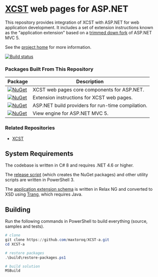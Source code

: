 [XCST] web pages for ASP.NET
============================
This repository provides integration of XCST with ASP.NET for web application development. It includes a set of extension instructions known as the "application extension" based on a [trimmed down fork](src/Xcst.AspNet/Framework) of ASP.NET MVC 5.

See the [project home][XCST] for more information.

[![Build status](https://ci.appveyor.com/api/projects/status/4chhbklsb4b6h09c?svg=true)](https://ci.appveyor.com/project/maxtoroq/xcst-a)

### Packages Built From This Repository

Package                                            | Description
-------------------------------------------------- | -----------
[![NuGet](https://img.shields.io/nuget/v/Xcst.AspNet.svg?label=Xcst.AspNet)][Xcst.AspNet] | XCST web pages core components for ASP.NET.
[![NuGet](https://img.shields.io/nuget/v/Xcst.AspNet.Extension.svg?label=Xcst.AspNet.Extension)][Xcst.AspNet.Extension] | Extension instructions for XCST web pages.
[![NuGet](https://img.shields.io/nuget/v/Xcst.AspNet.Compilation.svg?label=Xcst.AspNet.Compilation)][Xcst.AspNet.Compilation] | ASP.NET build providers for run-time compilation.
[![NuGet](https://img.shields.io/nuget/v/Xcst.Web.Mvc.svg?label=Xcst.Web.Mvc)][Xcst.Web.Mvc] | View engine for ASP.NET MVC 5.

### Related Repositories

- [XCST](https://github.com/maxtoroq/XCST)

System Requirements
-------------------
The codebase is written in C# 8 and requires .NET 4.6 or higher.

The [release script](build/release.ps1) (which creates the NuGet packages) and other utility scripts are written in PowerShell 3.

The [application extension schema](schemas/xcst-app.rng) is written in Relax NG and converted to XSD using [Trang], which requires Java.

Building
--------
Run the following commands in PowerShell to build everything (source, samples and tests).

```powershell
# clone
git clone https://github.com/maxtoroq/XCST-a.git
cd XCST-a

# restore packages
.\build\restore-packages.ps1

# build solution
MSBuild
```

[XCST]: https://maxtoroq.github.io/XCST/
[Xcst.AspNet]: https://www.nuget.org/packages/Xcst.AspNet
[Xcst.AspNet.Extension]: https://www.nuget.org/packages/Xcst.AspNet.Extension
[Xcst.AspNet.Compilation]: https://www.nuget.org/packages/Xcst.AspNet.Compilation
[Xcst.Web.Mvc]: https://www.nuget.org/packages/Xcst.Web.Mvc
[Trang]: https://github.com/relaxng/jing-trang
